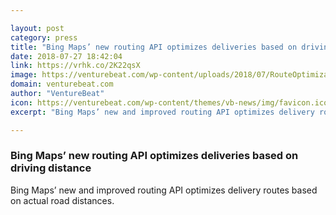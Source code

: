 ```yaml
---

layout: post
category: press
title: "Bing Maps’ new routing API optimizes deliveries based on driving distance"
date: 2018-07-27 18:42:04
link: https://vrhk.co/2K22qsX
image: https://venturebeat.com/wp-content/uploads/2018/07/RouteOptimizationScreenshot_2.png?fit=1673%2C1101&strip=all
domain: venturebeat.com
author: "VentureBeat"
icon: https://venturebeat.com/wp-content/themes/vb-news/img/favicon.ico
excerpt: "Bing Maps’ new and improved routing API optimizes delivery routes based on actual road distances."

---
```


### Bing Maps’ new routing API optimizes deliveries based on driving distance

Bing Maps’ new and improved routing API optimizes delivery routes based on actual road distances.